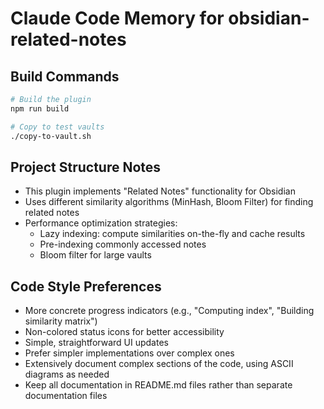 # Claude Code Memory for obsidian-related-notes

## Build Commands
```bash
# Build the plugin
npm run build

# Copy to test vaults
./copy-to-vault.sh
```

## Project Structure Notes
- This plugin implements "Related Notes" functionality for Obsidian
- Uses different similarity algorithms (MinHash, Bloom Filter) for finding related notes
- Performance optimization strategies:
  - Lazy indexing: compute similarities on-the-fly and cache results
  - Pre-indexing commonly accessed notes
  - Bloom filter for large vaults

## Code Style Preferences
- More concrete progress indicators (e.g., "Computing index", "Building similarity matrix")
- Non-colored status icons for better accessibility
- Simple, straightforward UI updates
- Prefer simpler implementations over complex ones
- Extensively document complex sections of the code, using ASCII diagrams as needed
- Keep all documentation in README.md files rather than separate documentation files